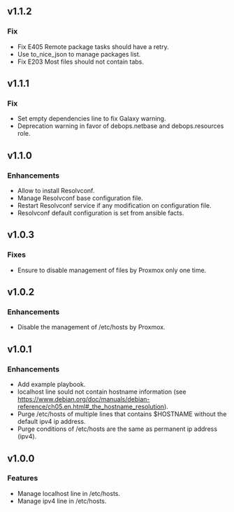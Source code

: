 ## v1.1.2

### Fix
* Fix E405 Remote package tasks should have a retry.
* Use to_nice_json to manage packages list.
* Fix E203 Most files should not contain tabs.

## v1.1.1

### Fix
* Set empty dependencies line to fix Galaxy warning.
* Deprecation warning in favor of debops.netbase and debops.resources role.

## v1.1.0

### Enhancements
* Allow to install Resolvconf.
* Manage Resolvconf base configuration file.
* Restart Resolvconf service if any modification on configuration file.
* Resolvconf default configuration is set from ansible facts.

## v1.0.3

### Fixes
* Ensure to disable management of files by Proxmox only one time.

## v1.0.2

### Enhancements
* Disable the management of /etc/hosts by Proxmox.

## v1.0.1

### Enhancements
* Add example playbook.
* localhost line sould not contain hostname information (see https://www.debian.org/doc/manuals/debian-reference/ch05.en.html#_the_hostname_resolution).
* Purge /etc/hosts of multiple lines that contains $HOSTNAME without the default ipv4 ip address.
* Purge conditions of /etc/hosts are the same as permanent ip address (ipv4).

## v1.0.0

### Features
* Manage localhost line in /etc/hosts.
* Manage ipv4 line in /etc/hosts.
